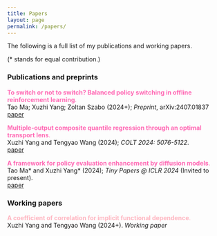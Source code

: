 ```yaml
---
title: Papers
layout: page
permalink: /papers/
---
```


The following is a full list of my publications and working papers.

(* stands for equal contribution.)   

### **Publications and preprints**

<span style="color:#FF69B4">**To switch or not to switch? Balanced policy switching in offline reinforcement learning**.</span> <br /> Tao Ma; Xuzhi Yang; Zoltan Szabo (2024+); *Preprint*, arXiv:2407.01837
 <br /> [paper](/assets/papers/SwichingCost.pdf)

<span style="color:#FF69B4">**Multiple-output composite quantile regression through an optimal transport lens**.</span> <br /> Xuzhi Yang and Tengyao Wang (2024); *COLT 2024: 5076-5122*.
 <br /> [paper](/assets/papers/yang24.pdf)

<span style="color:#FF69B4">**A framework for policy evaluation enhancement by diffusion models**.</span> <br /> Tao Ma\* and Xuzhi Yang\* (2024); *Tiny Papers @ ICLR 2024* (Invited to present).
 <br /> [paper](/assets/papers/taotiny.pdf)

### **Working papers**

<span style="color:	#FFB6C1">**A coefficient of correlation for implicit functional dependence**.</span> <br /> Xuzhi Yang and Tengyao Wang (2024+). *Working paper*
 <br /> 